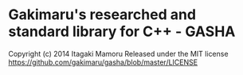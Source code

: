 Gakimaru's researched and standard library for C++ - GASHA
=====

Copyright (c) 2014 Itagaki Mamoru
Released under the MIT license
  https://github.com/gakimaru/gasha/blob/master/LICENSE
